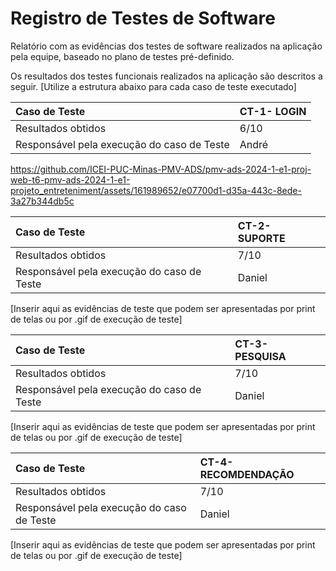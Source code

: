 # Registro de Testes de Software

Relatório com as evidências dos testes de software realizados na aplicação pela equipe, baseado no plano de testes pré-definido.

Os resultados dos testes funcionais realizados na aplicação são descritos a seguir. [Utilize a estrutura abaixo para cada caso de teste executado]

|Caso de Teste    | CT-1- LOGIN|
|:---|:---|
| Resultados obtidos | 6/10  |
| Responsável pela execução do caso de Teste | André |



https://github.com/ICEI-PUC-Minas-PMV-ADS/pmv-ads-2024-1-e1-proj-web-t6-pmv-ads-2024-1-e1-projeto_entreteniment/assets/161989652/e07700d1-d35a-443c-8ede-3a27b344db5c






|Caso de Teste    | CT-2- SUPORTE|
|:---|:---|
| Resultados obtidos | 7/10  |
| Responsável pela execução do caso de Teste | Daniel |

[Inserir aqui as evidências de teste que podem ser apresentadas por print de telas ou por .gif de execução de teste]




|Caso de Teste    | CT-3- PESQUISA|
|:---|:---|
| Resultados obtidos | 7/10  |
| Responsável pela execução do caso de Teste | Daniel |

[Inserir aqui as evidências de teste que podem ser apresentadas por print de telas ou por .gif de execução de teste]






|Caso de Teste    | CT-4- RECOMDENDAÇÃO|
|:---|:---|
| Resultados obtidos | 7/10  |
| Responsável pela execução do caso de Teste | Daniel |

[Inserir aqui as evidências de teste que podem ser apresentadas por print de telas ou por .gif de execução de teste]

